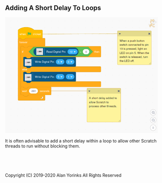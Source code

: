 ## Adding A Short Delay To Loops

<img src="../images/delay.png" >

It is often advisable to add a short delay within a loop to allow other
Scratch threads to run without blocking them.

<br> <br> <br>


Copyright (C) 2019-2020 Alan Yorinks All Rights Reserved
